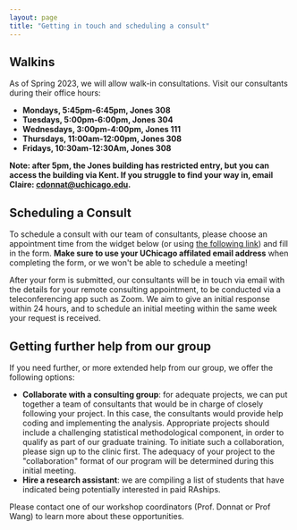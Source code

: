 ```yaml
---
layout: page
title: "Getting in touch and scheduling a consult"
---
```


## Walkins

As of Spring 2023, we will allow walk-in consultations. Visit our consultants during their office hours:
+ __Mondays, 5:45pm-6:45pm, Jones 308__ 
+ __Tuesdays, 5:00pm-6:00pm, Jones 304__ 
+ __Wednesdays, 3:00pm-4:00pm, Jones 111__
+ __Thursdays, 11:00am-12:00pm, Jones 308__  
+ __Fridays, 10:30am-12:30Am, Jones 308__ 

__Note: after 5pm, the Jones building has restricted entry, but you can access the building via Kent. If you struggle to find your way in, email Claire: cdonnat@uchicago.edu.__

## Scheduling a Consult 

To schedule a consult with our team of consultants, please choose an appointment time from the widget below (or using [the following link](https://appt.link/stats-consultings-meetings-bg7fl48m/60-minute-meeting)) and fill in the form. __Make sure to use your UChicago affilated email address__ when completing the form, or we won't be able to schedule a meeting! 


After your form is submitted, our consultants will be in touch via email with the details for your remote consulting appointment, to be conducted via a teleconferencing app such as Zoom. We aim to give an initial response within 24 hours, and to schedule an initial meeting within the same week your request is received.

<script async defer src="https://js.appointlet.com/"></script>
<link href="https://js.appointlet.com/styles.css" rel="stylesheet">
<div class="appointlet-inline" data-appointlet-inline="https://appt.link/stats-consultings-meetings-bg7fl48m"></div>







## Getting further help from our group

If you need further, or more extended help from our group, we offer the following options:
+ __Collaborate with a consulting group__: for adequate projects, we can put together a team of consultants that would be in charge of closely following your project. In this case, the consultants would provide help coding and implementing the analysis. Appropriate projects should include a challenging statistical methodological component, in order to qualify as part of our graduate training. To initiate such a collaboration, please sign up to the clinic first. The adequacy of your project to the "collaboration" format of our program will be determined during this initial meeting.
+ __Hire a research assistant__: we are compiling a list of students that have indicated being potentially interested in paid RAships. 


Please contact one of our workshop coordinators (Prof. Donnat or Prof Wang) to learn more about these opportunities.






